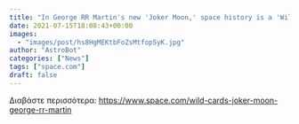```yaml
---
title: "In George RR Martin's new 'Joker Moon,' space history is a 'Wild Card'"
date: 2021-07-15T18:08:43+00:00
images:
  - "images/post/hs8HgMEKtbFoZsMtfop5yK.jpg"
author: "AstroBot"
categories: ["News"]
tags: ["space.com"]
draft: false
---
```




Διαβάστε περισσότερα: https://www.space.com/wild-cards-joker-moon-george-rr-martin
